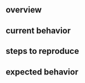 <!--
  Thanks for taking the time to file an issue! Please make sure you've read the
  "Opening Issues" section of our Contributing Guide:

  https://github.com/Opentrons/opentrons/blob/edge/CONTRIBUTING.md#opening-issues

  To ensure your issue can be addressed quickly, please fill out the sections
  below to the best of your ability!
-->

## overview

<!--
  Use this section to describe your issue at a high level. Please include the
  type of issue (bug, feature request, other) as well as any issues you could
  find that may be related.
-->

## current behavior

<!--
  Describe how the software currently behaves and how that differs from how you
  think the software should behave.
-->

## steps to reproduce

<!--
  If this is a bug report and there are specific steps we can take to reproduce
  the bug, please list them here. This is a good place to put things like
  software version, hardware version, and operating system.
-->

## expected behavior

<!--
  Describe how you think the software should behave.
-->
